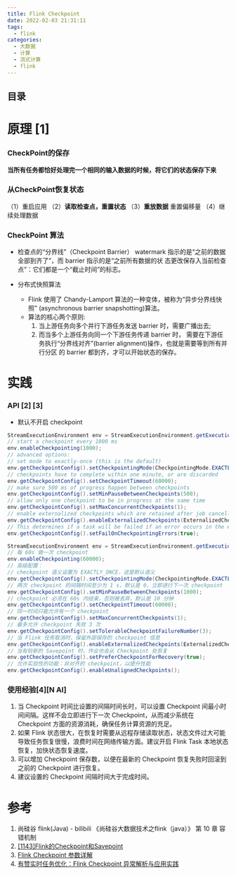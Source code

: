 ```yaml
---
title: Flink Checkpoint
date: 2022-02-03 21:31:11
tags:
  - flink
categories: 
  - 大数据 
  - 计算  
  - 流式计算 
  - flink
---
```


<p></p>
<!-- more -->

## 目录
<!-- toc -->

# 原理 [1]
###   CheckPoint的保存
  **当所有任务都恰好处理完一个相同的输入数据的时候，将它们的状态保存下来**

###  从CheckPoint恢复状态
（1）重启应用
（2）**读取检查点，重置状态**
（3）**重放数据**
    重置偏移量
（4）继续处理数据

###  CheckPoint 算法
+  检查点的“分界线”（Checkpoint Barrier） 
watermark 指示的是“之前的数据全部到齐了”，而 barrier 指示的是“之前所有数据的状
态更改保存入当前检查点”：它们都是一个“截止时间”的标志。

+ 分布式快照算法
  - Flink 使用了 Chandy-Lamport 算法的一种变体，被称为“异步分界线快照” (asynchronous barrier snapshotting)算法。
  - 算法的核心两个原则:
    1. 当上游任务向多个并行下游任务发送 barrier 时，需要广播出去;
    2. 而当多个上游任务向同一个下游任务传递 barrier 时， 需要在下游任务执行“分界线对齐”(barrier alignment)操作，也就是需要等到所有并行分区 的 barrier 都到齐，才可以开始状态的保存。

# 实践
### API [2] [3]
+ 默认不开启 checkpoint

``` Java
StreamExecutionEnvironment env = StreamExecutionEnvironment.getExecutionEnvironment();
// start a checkpoint every 1000 ms
env.enableCheckpointing(1000);
// advanced options:
// set mode to exactly-once (this is the default)
env.getCheckpointConfig().setCheckpointingMode(CheckpointingMode.EXACTLY_ONCE);
// checkpoints have to complete within one minute, or are discarded
env.getCheckpointConfig().setCheckpointTimeout(60000);
// make sure 500 ms of progress happen between checkpoints
env.getCheckpointConfig().setMinPauseBetweenCheckpoints(500);
// allow only one checkpoint to be in progress at the same time
env.getCheckpointConfig().setMaxConcurrentCheckpoints(1);
// enable externalized checkpoints which are retained after job cancellation
env.getCheckpointConfig().enableExternalizedCheckpoints(ExternalizedCheckpointCleanup.RETAIN_ON_CANCELLATION);
// This determines if a task will be failed if an error occurs in the execution of the task’s checkpoint procedure.
env.getCheckpointConfig().setFailOnCheckpointingErrors(true);
```

``` Java 
StreamExecutionEnvironment env = StreamExecutionEnvironment.getExecutionEnvironment();
// 每 60s 做一次 checkpoint
env.enableCheckpointing(60000);
// 高级配置：
// checkpoint 语义设置为 EXACTLY_ONCE，这是默认语义
env.getCheckpointConfig().setCheckpointingMode(CheckpointingMode.EXACTLY_ONCE);
// 两次 checkpoint 的间隔时间至少为 1 s，默认是 0，立即进行下一次 checkpoint
env.getCheckpointConfig().setMinPauseBetweenCheckpoints(1000);
// checkpoint 必须在 60s 内结束，否则被丢弃，默认是 10 分钟
env.getCheckpointConfig().setCheckpointTimeout(60000);
// 同一时间只能允许有一个 checkpoint
env.getCheckpointConfig().setMaxConcurrentCheckpoints(1);
// 最多允许 checkpoint 失败 3 次
env.getCheckpointConfig().setTolerableCheckpointFailureNumber(3);
// 当 Flink 任务取消时，保留外部保存的 checkpoint 信息
env.getCheckpointConfig().enableExternalizedCheckpoints(ExternalizedCheckpointCleanup.RETAIN_ON_CANCELLATION);
// 当有较新的 Savepoint 时，作业也会从 Checkpoint 处恢复
env.getCheckpointConfig().setPreferCheckpointForRecovery(true);
// 允许实验性的功能：非对齐的 checkpoint，以提升性能
env.getCheckpointConfig().enableUnalignedCheckpoints();
```

###  使用经验[4][N AI]
1. 当 Checkpoint 时间比设置的间隔时间长时，可以设置 Checkpoint 间最小时间间隔。这样不会立即进行下一次 Checkpoint，从而减少系统在 Checkpoint 方面的资源消耗，确保任务计算资源的充足。
2. 如果 Flink 状态很大，在恢复时需要从远程存储读取状态，状态文件过大可能导致任务恢复很慢，浪费时间在网络传输方面。建议开启 Flink Task 本地状态恢复，加快状态恢复速度。
3. 可以增加 Checkpoint 保存数，以便在最新的 Checkpoint 恢复失败时回滚到之前的 Checkpoint 进行恢复。
4. 建议设置的 Checkpoint 间隔时间大于完成时间。


# 参考
1. 尚硅谷 flink(Java) - bilibili 
  《尚硅谷大数据技术之flink（java）》 第 10 章 容错机制
2. [[1143]Flink的Checkpoint和Savepoint](https://blog.csdn.net/xc_zhou/article/details/124898733) 
3. [Flink Checkpoint 参数详解](https://www.shuzhiduo.com/A/xl56qQM9Jr/)
4. [有赞实时任务优化：Flink Checkpoint 异常解析与应用实践](https://zhuanlan.zhihu.com/p/112876846)


